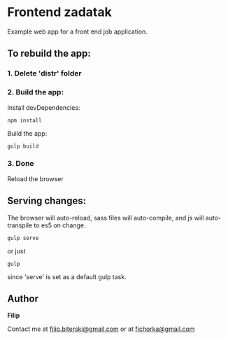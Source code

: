 # Frontend zadatak

Example web app for a front end job application.

## To rebuild the app:

### 1. Delete 'distr' folder

### 2. Build the app:

Install devDependencies:

```
npm install
```

Build the app:

```
gulp build
```
### 3. Done

Reload the browser

## Serving changes:

The browser will auto-reload, sass files will auto-compile, and js will auto-transpile to es5 on change.

```
gulp serve
```
or just
```
gulp
```
since 'serve' is set as a default gulp task.

## Author

 **Filip**
 
 Contact me at filip.biterski@gmail.com or at fichorka@gmail.com
